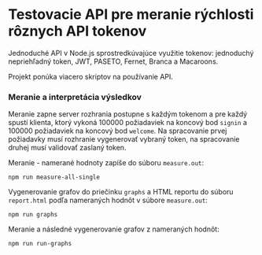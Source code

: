 # Testovacie API pre meranie rýchlosti rôznych API tokenov

Jednoduché API v Node.js sprostredkúvajúce využitie tokenov: jednoduchý nepriehľadný token, JWT, PASETO, Fernet, Branca a Macaroons.

Projekt ponúka viacero skriptov na používanie API.

### Meranie a interpretácia výsledkov

Meranie zapne server rozhrania postupne s každým tokenom a pre každý spustí klienta, ktorý vykoná 100000 požiadaviek na koncový bod `signin` a 100000 požiadaviek na koncový bod `welcome`. Na spracovanie prvej požiadavky musí rozhranie vygenerovať vybraný token, na spracovanie druhej musí validovať zaslaný token.

Meranie - namerané hodnoty zapíše do súboru `measure.out`:

```console
npm run measure-all-single
```

Vygenerovanie grafov do priečinku `graphs` a HTML reportu do súboru `report.html` podľa nameraných hodnôt v súbore `measure.out`:

```console
npm run graphs
```

Meranie a následné vygenerovanie grafov z nameraných hodnôt:

```console
npm run run-graphs
```
